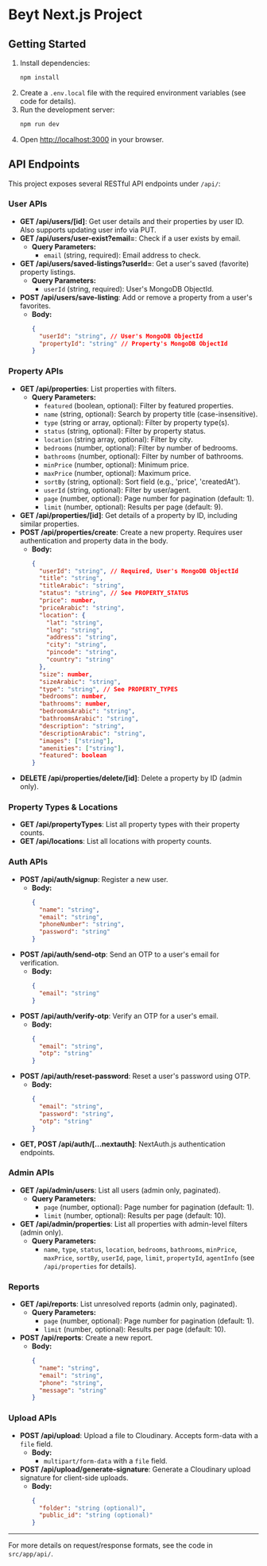 # Beyt Next.js Project

## Getting Started

1. Install dependencies:
   ```bash
   npm install
   ```
2. Create a `.env.local` file with the required environment variables (see code for details).
3. Run the development server:
   ```bash
   npm run dev
   ```
4. Open [http://localhost:3000](http://localhost:3000) in your browser.

## API Endpoints

This project exposes several RESTful API endpoints under `/api/`:

### User APIs

- **GET /api/users/[id]**: Get user details and their properties by user ID. Also supports updating user info via PUT.
- **GET /api/users/user-exist?email=**: Check if a user exists by email.
  - **Query Parameters:**
    - `email` (string, required): Email address to check.
- **GET /api/users/saved-listings?userId=**: Get a user's saved (favorite) property listings.
  - **Query Parameters:**
    - `userId` (string, required): User's MongoDB ObjectId.
- **POST /api/users/save-listing**: Add or remove a property from a user's favorites.
  - **Body:**
    ```json
    {
      "userId": "string", // User's MongoDB ObjectId
      "propertyId": "string" // Property's MongoDB ObjectId
    }
    ```

### Property APIs

- **GET /api/properties**: List properties with filters.
  - **Query Parameters:**
    - `featured` (boolean, optional): Filter by featured properties.
    - `name` (string, optional): Search by property title (case-insensitive).
    - `type` (string or array, optional): Filter by property type(s).
    - `status` (string, optional): Filter by property status.
    - `location` (string array, optional): Filter by city.
    - `bedrooms` (number, optional): Filter by number of bedrooms.
    - `bathrooms` (number, optional): Filter by number of bathrooms.
    - `minPrice` (number, optional): Minimum price.
    - `maxPrice` (number, optional): Maximum price.
    - `sortBy` (string, optional): Sort field (e.g., 'price', 'createdAt').
    - `userId` (string, optional): Filter by user/agent.
    - `page` (number, optional): Page number for pagination (default: 1).
    - `limit` (number, optional): Results per page (default: 9).
- **GET /api/properties/[id]**: Get details of a property by ID, including similar properties.
- **POST /api/properties/create**: Create a new property. Requires user authentication and property data in the body.
  - **Body:**
    ```json
    {
      "userId": "string", // Required, User's MongoDB ObjectId
      "title": "string",
      "titleArabic": "string",
      "status": "string", // See PROPERTY_STATUS
      "price": number,
      "priceArabic": "string",
      "location": {
        "lat": "string",
        "lng": "string",
        "address": "string",
        "city": "string",
        "pincode": "string",
        "country": "string"
      },
      "size": number,
      "sizeArabic": "string",
      "type": "string", // See PROPERTY_TYPES
      "bedrooms": number,
      "bathrooms": number,
      "bedroomsArabic": "string",
      "bathroomsArabic": "string",
      "description": "string",
      "descriptionArabic": "string",
      "images": ["string"],
      "amenities": ["string"],
      "featured": boolean
    }
    ```
- **DELETE /api/properties/delete/[id]**: Delete a property by ID (admin only).

### Property Types & Locations

- **GET /api/propertyTypes**: List all property types with their property counts.
- **GET /api/locations**: List all locations with property counts.

### Auth APIs

- **POST /api/auth/signup**: Register a new user.
  - **Body:**
    ```json
    {
      "name": "string",
      "email": "string",
      "phoneNumber": "string",
      "password": "string"
    }
    ```
- **POST /api/auth/send-otp**: Send an OTP to a user's email for verification.
  - **Body:**
    ```json
    {
      "email": "string"
    }
    ```
- **POST /api/auth/verify-otp**: Verify an OTP for a user's email.
  - **Body:**
    ```json
    {
      "email": "string",
      "otp": "string"
    }
    ```
- **POST /api/auth/reset-password**: Reset a user's password using OTP.
  - **Body:**
    ```json
    {
      "email": "string",
      "password": "string",
      "otp": "string"
    }
    ```
- **GET, POST /api/auth/[...nextauth]**: NextAuth.js authentication endpoints.

### Admin APIs

- **GET /api/admin/users**: List all users (admin only, paginated).
  - **Query Parameters:**
    - `page` (number, optional): Page number for pagination (default: 1).
    - `limit` (number, optional): Results per page (default: 10).
- **GET /api/admin/properties**: List all properties with admin-level filters (admin only).
  - **Query Parameters:**
    - `name`, `type`, `status`, `location`, `bedrooms`, `bathrooms`, `minPrice`, `maxPrice`, `sortBy`, `userId`, `page`, `limit`, `propertyId`, `agentInfo` (see `/api/properties` for details).

### Reports

- **GET /api/reports**: List unresolved reports (admin only, paginated).
  - **Query Parameters:**
    - `page` (number, optional): Page number for pagination (default: 1).
    - `limit` (number, optional): Results per page (default: 10).
- **POST /api/reports**: Create a new report.
  - **Body:**
    ```json
    {
      "name": "string",
      "email": "string",
      "phone": "string",
      "message": "string"
    }
    ```

### Upload APIs

- **POST /api/upload**: Upload a file to Cloudinary. Accepts form-data with a `file` field.
  - **Body:**
    - `multipart/form-data` with a `file` field.
- **POST /api/upload/generate-signature**: Generate a Cloudinary upload signature for client-side uploads.
  - **Body:**
    ```json
    {
      "folder": "string (optional)",
      "public_id": "string (optional)"
    }
    ```

---

For more details on request/response formats, see the code in `src/app/api/`.
